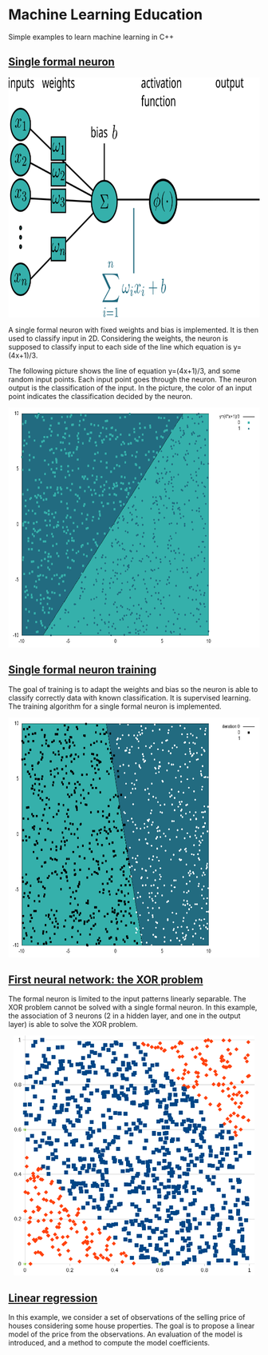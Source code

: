 # Machine Learning Education
Simple examples to learn machine learning in C++

## [Single formal neuron](SingleFormalNeuron/main.cpp)

<p align="center">
<img src="SingleFormalNeuron/perceptron.svg" height="480"/>
</p>

A single formal neuron with fixed weights and bias is implemented. It is then used to classify input in 2D. Considering the weights, the neuron is supposed to classify input to each side of the line which equation is y=(4x+1)/3.

The following picture shows the line of equation y=(4x+1)/3, and some random input points. Each input point goes through the neuron. The neuron output is the classification of the input. In the picture, the color of an input point indicates the classification decided by the neuron.

<p align="center">
<img src="SingleFormalNeuron/single_formal_neuron_classification.png" height="480"/>
</p>

## [Single formal neuron training](SingleFormalNeuronTraining/main.cpp)
The goal of training is to adapt the weights and bias so the neuron is able to classify correctly data with known classification. It is supervised learning. The training algorithm for a single formal neuron is implemented.

<p align="center">
<img src="SingleFormalNeuronTraining/neuron_training.gif" height="480"/>
</p>

## [First neural network: the XOR problem](XORNeuralNetwork/main.cpp)
The formal neuron is limited to the input patterns linearly separable. The XOR problem cannot be solved with a single formal neuron. In this example, the association of 3 neurons (2 in a hidden layer, and one in the output layer) is able to solve the XOR problem.

<p align="center">
<img src="XORNeuralNetwork/XOR_classification.PNG" height="480"/>
</p>

## [Linear regression](LinearRegression/main.cpp)
In this example, we consider a set of observations of the selling price of houses considering some house properties. The goal is to propose a linear model of the price from the observations. An evaluation of the model is introduced, and a method to compute the model coefficients.
